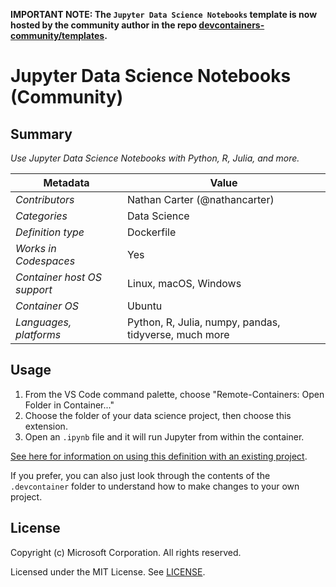 **IMPORTANT NOTE: The `Jupyter Data Science Notebooks` template is now hosted by
the community author in the repo
[devcontainers-community/templates](https://github.com/devcontainers-community/templates).**

# Jupyter Data Science Notebooks (Community)

## Summary

_Use Jupyter Data Science Notebooks with Python, R, Julia, and more._

| Metadata                    | Value                                                 |
| --------------------------- | ----------------------------------------------------- |
| _Contributors_              | Nathan Carter (@nathancarter)                         |
| _Categories_                | Data Science                                          |
| _Definition type_           | Dockerfile                                            |
| _Works in Codespaces_       | Yes                                                   |
| _Container host OS support_ | Linux, macOS, Windows                                 |
| _Container OS_              | Ubuntu                                                |
| _Languages, platforms_      | Python, R, Julia, numpy, pandas, tidyverse, much more |

## Usage

1.  From the VS Code command palette, choose "Remote-Containers: Open Folder in
    Container..."
2.  Choose the folder of your data science project, then choose this extension.
3.  Open an `.ipynb` file and it will run Jupyter from within the container.

[See here for information on using this definition with an existing project](https://aka.ms/vscode-remote/containers/getting-started/open).

If you prefer, you can also just look through the contents of the
`.devcontainer` folder to understand how to make changes to your own project.

## License

Copyright (c) Microsoft Corporation. All rights reserved.

Licensed under the MIT License. See
[LICENSE](https://github.com/microsoft/vscode-dev-containers/blob/main/LICENSE).
